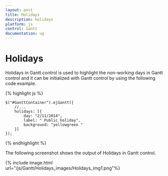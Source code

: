 ```yaml
---
layout: post
title: Holidays
description: holidays
platform: js
control: Gantt
documentation: ug
---
```


# Holidays

Holidays in Gantt control is used to highlight the non-working days in Gantt control and it can be initialized with Gantt control by using the following code example.

{% highlight js %}

    $("#GanttContainer").ejGantt({
        //...
        holidays: [{
            day: "2/11/2014",
            label: " Public holiday",
            background: "yellowgreen "
        }]
    });

{% endhighlight %}

The following screenshot shows the output of Holidays in Gantt control.

{% include image.html url="/js/Gantt/Holidays_images/Holidays_img1.png"%}

